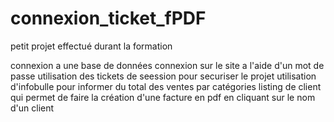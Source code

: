 # connexion_ticket_fPDF

petit projet effectué durant la formation

connexion a une base de données 
connexion sur le site a l'aide d'un mot de passe
utilisation des tickets de seession pour securiser le projet
utilisation d'infobulle pour informer du total des ventes par catégories
listing de client qui permet de faire la création d'une facture en pdf en cliquant sur le nom d'un client
